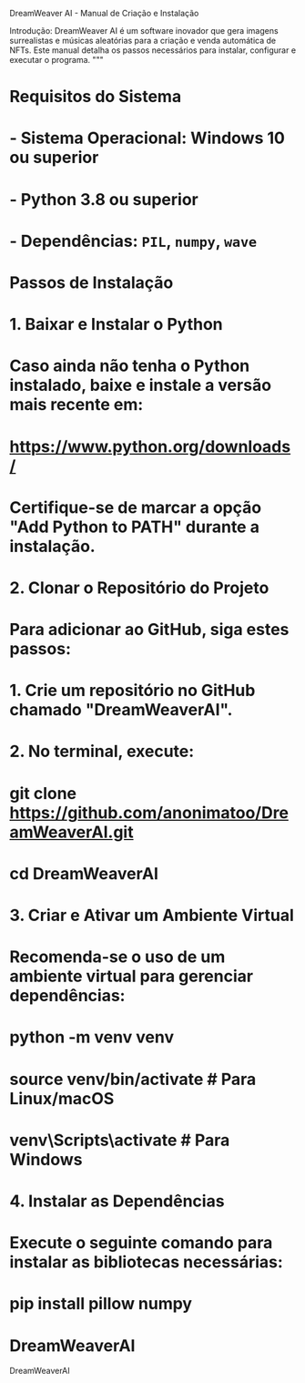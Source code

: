 DreamWeaver AI - Manual de Criação e Instalação

Introdução:
DreamWeaver AI é um software inovador que gera imagens surrealistas e músicas aleatórias para a criação e venda automática de NFTs. Este manual detalha os passos necessários para instalar, configurar e executar o programa.
"""

# Requisitos do Sistema
# - Sistema Operacional: Windows 10 ou superior
# - Python 3.8 ou superior
# - Dependências: `PIL`, `numpy`, `wave`

# Passos de Instalação

# 1. Baixar e Instalar o Python
# Caso ainda não tenha o Python instalado, baixe e instale a versão mais recente em:
# https://www.python.org/downloads/
# Certifique-se de marcar a opção "Add Python to PATH" durante a instalação.

# 2. Clonar o Repositório do Projeto
# Para adicionar ao GitHub, siga estes passos:
# 1. Crie um repositório no GitHub chamado "DreamWeaverAI".
# 2. No terminal, execute:
# git clone https://github.com/anonimatoo/DreamWeaverAI.git
# cd DreamWeaverAI

# 3. Criar e Ativar um Ambiente Virtual
# Recomenda-se o uso de um ambiente virtual para gerenciar dependências:
# python -m venv venv
# source venv/bin/activate  # Para Linux/macOS
# venv\Scripts\activate     # Para Windows

# 4. Instalar as Dependências
# Execute o seguinte comando para instalar as bibliotecas necessárias:
# pip install pillow numpy
# DreamWeaverAI
DreamWeaverAI
